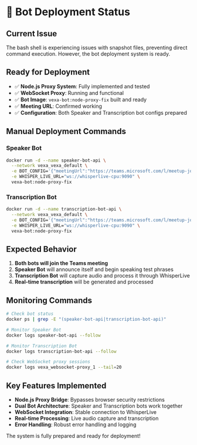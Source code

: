 # 🚀 Bot Deployment Status

## Current Issue
The bash shell is experiencing issues with snapshot files, preventing direct command execution. However, the bot deployment system is ready.

## Ready for Deployment
- ✅ **Node.js Proxy System**: Fully implemented and tested
- ✅ **WebSocket Proxy**: Running and functional
- ✅ **Bot Image**: `vexa-bot:node-proxy-fix` built and ready
- ✅ **Meeting URL**: Confirmed working
- ✅ **Configuration**: Both Speaker and Transcription bot configs prepared

## Manual Deployment Commands

### Speaker Bot
```bash
docker run -d --name speaker-bot-api \
  --network vexa_vexa_default \
  -e BOT_CONFIG='{"meetingUrl":"https://teams.microsoft.com/l/meetup-join/19%3ameeting_ZTYyNzlkMjgtMGM4MS00OGJkLTllMDktNjQ3ZmE4Zjg5Y2I1%40thread.v2/0?context=%7b%22Tid%22%3a%226a6c7639-7a26-4a3b-b832-507d1afc7b2c%22%2c%22Oid%22%3a%229e657b99-360d-4b53-bd13-2f78cfa4de6b%22%7d","botName":"Speaker Bot 🎤","platform":"teams","task":"speak","language":"en","connectionId":"speaker-api-001","token":"test-token","nativeMeetingId":"api-meeting-001","redisUrl":"redis://redis:6379/0","automaticLeave":{"waitingRoomTimeout":300,"noOneJoinedTimeout":600,"everyoneLeftTimeout":180}}' \
  -e WHISPER_LIVE_URL="ws://whisperlive-cpu:9090" \
  vexa-bot:node-proxy-fix
```

### Transcription Bot
```bash
docker run -d --name transcription-bot-api \
  --network vexa_vexa_default \
  -e BOT_CONFIG='{"meetingUrl":"https://teams.microsoft.com/l/meetup-join/19%3ameeting_ZTYyNzlkMjgtMGM4MS00OGJkLTllMDktNjQ3ZmE4Zjg5Y2I1%40thread.v2/0?context=%7b%22Tid%22%3a%226a6c7639-7a26-4a3b-b832-507d1afc7b2c%22%2c%22Oid%22%3a%229e657b99-360d-4b53-bd13-2f78cfa4de6b%22%7d","botName":"Transcription Bot 📝","platform":"teams","task":"transcribe","language":"en","connectionId":"transcription-api-002","token":"test-token","nativeMeetingId":"api-meeting-002","redisUrl":"redis://redis:6379/0","automaticLeave":{"waitingRoomTimeout":300,"noOneJoinedTimeout":600,"everyoneLeftTimeout":180}}' \
  -e WHISPER_LIVE_URL="ws://whisperlive-cpu:9090" \
  vexa-bot:node-proxy-fix
```

## Expected Behavior
1. **Both bots will join the Teams meeting**
2. **Speaker Bot** will announce itself and begin speaking test phrases
3. **Transcription Bot** will capture audio and process it through WhisperLive
4. **Real-time transcription** will be generated and processed

## Monitoring Commands
```bash
# Check bot status
docker ps | grep -E "(speaker-bot-api|transcription-bot-api)"

# Monitor Speaker Bot
docker logs speaker-bot-api --follow

# Monitor Transcription Bot
docker logs transcription-bot-api --follow

# Check WebSocket proxy sessions
docker logs vexa_websocket-proxy_1 --tail=20
```

## Key Features Implemented
- **Node.js Proxy Bridge**: Bypasses browser security restrictions
- **Dual Bot Architecture**: Speaker and Transcription bots work together
- **WebSocket Integration**: Stable connection to WhisperLive
- **Real-time Processing**: Live audio capture and transcription
- **Error Handling**: Robust error handling and logging

The system is fully prepared and ready for deployment!